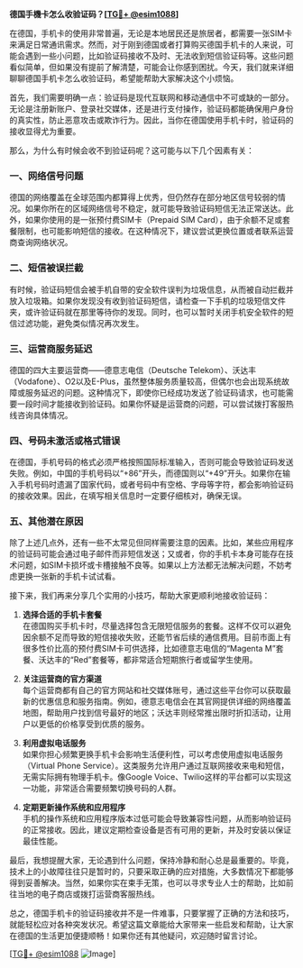 **德国手機卡怎么收验证码？[[TG💪+ @esim1088](https://t.me/s/esim1088)]**

在德国，手机卡的使用非常普遍，无论是本地居民还是旅居者，都需要一张SIM卡来满足日常通讯需求。然而，对于刚到德国或者打算购买德国手机卡的人来说，可能会遇到一些小问题，比如验证码接收不及时、无法收到短信验证码等。这些问题看似简单，但如果没有提前了解清楚，可能会让你感到困扰。今天，我们就来详细聊聊德国手机卡怎么收验证码，希望能帮助大家解决这个小烦恼。

首先，我们需要明确一点：验证码是现代互联网和移动通信中不可或缺的一部分。无论是注册新账户、登录社交媒体，还是进行支付操作，验证码都能确保用户身份的真实性，防止恶意攻击或欺诈行为。因此，当你在德国使用手机卡时，验证码的接收显得尤为重要。

那么，为什么有时候会收不到验证码呢？这可能与以下几个因素有关：

### 一、网络信号问题

德国的网络覆盖在全球范围内都算得上优秀，但仍然存在部分地区信号较弱的情况。如果你所在的区域网络信号不稳定，就可能导致验证码短信无法正常送达。此外，如果你使用的是一张预付费SIM卡（Prepaid SIM Card），由于余额不足或套餐限制，也可能影响短信的接收。在这种情况下，建议尝试更换位置或者联系运营商查询网络状况。

### 二、短信被误拦截

有时候，验证码短信会被手机自带的安全软件误判为垃圾信息，从而被自动拦截并放入垃圾箱。如果你发现没有收到验证码短信，请检查一下手机的垃圾短信文件夹，或许验证码就在那里等待你的发现。同时，也可以暂时关闭手机安全软件的短信过滤功能，避免类似情况再次发生。

### 三、运营商服务延迟

德国的四大主要运营商——德意志电信（Deutsche Telekom）、沃达丰（Vodafone）、O2以及E-Plus，虽然整体服务质量较高，但偶尔也会出现系统故障或服务延迟的问题。这种情况下，即使你已经成功发送了验证码请求，也可能需要一段时间才能接收到验证码。如果你怀疑是运营商的问题，可以尝试拨打客服热线咨询具体情况。

### 四、号码未激活或格式错误

在德国，手机号码的格式必须严格按照国际标准输入，否则可能会导致验证码发送失败。例如，中国的手机号码以“+86”开头，而德国则以“+49”开头。如果你在输入手机号码时遗漏了国家代码，或者号码中有空格、字母等字符，都会影响验证码的接收效果。因此，在填写相关信息时一定要仔细核对，确保无误。

### 五、其他潜在原因

除了上述几点外，还有一些不太常见但同样需要注意的因素。比如，某些应用程序的验证码可能会通过电子邮件而非短信发送；又或者，你的手机卡本身可能存在技术问题，如SIM卡损坏或卡槽接触不良等。如果以上方法都无法解决问题，不妨考虑更换一张新的手机卡试试看。

接下来，我们再来分享几个实用的小技巧，帮助大家更顺利地接收验证码：

1. **选择合适的手机卡套餐**  
   在德国购买手机卡时，尽量选择包含无限短信服务的套餐。这样不仅可以避免因余额不足而导致的短信接收失败，还能节省后续的通信费用。目前市面上有很多性价比高的预付费SIM卡可供选择，比如德意志电信的“Magenta M”套餐、沃达丰的“Red”套餐等，都非常适合短期旅行者或留学生使用。

2. **关注运营商的官方渠道**  
   每个运营商都有自己的官方网站和社交媒体账号，通过这些平台你可以获取最新的优惠信息和服务指南。例如，德意志电信会在其官网提供详细的网络覆盖地图，帮助用户找到信号最好的地区；沃达丰则经常推出限时折扣活动，让用户以更低的价格享受到优质的服务。

3. **利用虚拟电话服务**  
   如果你担心频繁更换手机卡会影响生活便利性，可以考虑使用虚拟电话服务（Virtual Phone Service）。这类服务允许用户通过互联网接收来电和短信，无需实际拥有物理手机卡。像Google Voice、Twilio这样的平台都可以实现这一功能，非常适合需要频繁切换号码的人群。

4. **定期更新操作系统和应用程序**  
   手机的操作系统和应用程序版本过低可能会导致兼容性问题，从而影响验证码的正常接收。因此，建议定期检查设备是否有可用的更新，并及时安装以保证最佳性能。

最后，我想提醒大家，无论遇到什么问题，保持冷静和耐心总是最重要的。毕竟，技术上的小故障往往只是暂时的，只要采取正确的应对措施，大多数情况下都能够得到妥善解决。当然，如果你实在束手无策，也可以寻求专业人士的帮助，比如前往当地的电子商店或拨打运营商客服热线。

总之，德国手机卡的验证码接收并不是一件难事，只要掌握了正确的方法和技巧，就能轻松应对各种突发状况。希望这篇文章能给大家带来一些启发和帮助，让大家在德国的生活更加便捷顺畅！如果你还有其他疑问，欢迎随时留言讨论。

[[TG💪+ @esim1088](https://t.me/s/esim1088) ![Image](https://i.postimg.cc/4NQfJmqS/Snipaste-2025-05-13-00-14-12.png)]
